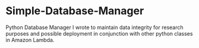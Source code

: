 # Simple-Database-Manager
Python Database Manager I wrote to maintain data integrity for research purposes and possible deployment in conjunction with other python classes in Amazon Lambda.
